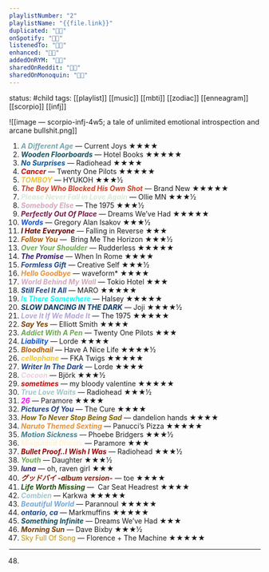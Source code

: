```yaml
---
playlistNumber: "2"
playlistName: "{{file.link}}"
duplicated: "👍🏻"
onSpotify: "👍🏻"
listenedTo: "👍🏻"
enhanced: "👍🏻"
addedOnRYM: "👍🏻"
sharedOnReddit: "👍🏻"
sharedOnMonoquin: "👍🏻"
---
```


status: #child 
tags: [[playlist]] [[music]] [[mbti]] [[zodiac]] [[enneagram]] [[scorpio]] [[infj]]

![[image — scorpio-infj-4w5; a tale of unlimited emotional introspection and arcane bullshit.png]]
1. <span style="color:#76a5af"><b><i>A Different Age</b></i></span> — Current Joys ★★★★
2. <span style="color:#134f5c"><b><i>Wooden Floorboards</b></i></span> — Hotel Books ★★★★★
3. <span style="color:#0b5394"><b><i>No Surprises</i></b></span> — Radiohead ★★★★
4. <span style="color:#cc0000"><b><i>Cancer</i></b></span> — Twenty One Pilots ★★★★★
5. <span style="color:#f1c232"><b><i>TOMBOY</b></i></span> — HYUKOH ★★★½
6. <span style="color:#cc4125"><b><i>The Boy Who Blocked His Own Shot</i></b></span> — Brand New ★★★★★
7. <span style="color:#d9ead3"><b><i>Please Never Fall in Love Again</b></i></span> — Ollie MN ★★★½
8. <span style="color:#d5a6bd"><b><i>Somebody Else</i></b></span> — The 1975 ★★★½
9. <span style="color:#741b47"><b><i>Perfectly Out Of Place</i></b></span> — Dreams We’ve Had ★★★★★
10. <span style="color:#1155cc"><b><i>Words</i></b></span> — Gregory Alan Isakov ★★★½
11. <span style="color:#660000"><b><i>I Hate Everyone</i></b></span> — Falling in Reverse ★★★
12. <span style="color:#b45f06"><b><i>Follow You</i></b></span> —  Bring Me The Horizon ★★★½
13. <span style="color:#6aa84f"><b><i>Over Your Shoulder</i></b></span> — Rudderless ★★★★★
14. <span style="color:#351c75"><b><i>The Promise</i></b></span> — When In Rome ★★★★
15. <span style="color:#1c4587"><b><i>Formless Gift</i></b></span> — Creative Self ★★★½
16. <span style="color:#e69138"><b><i>Hello Goodbye</i></b></span> — waveform* ★★★★
17. <span style="color:#d5a6bd"><b><i>World Behind My Wall</i></b></span> — Tokio Hotel ★★★
18. <span style="color:#1c4587"><b><i>Still Feel It All</b></i></span> — MARO ★★★★★
19. <span style="color:#00ffff"><b><i>Is There Somewhere</b></i></span> — Halsey ★★★★★
20. <span style="color:#073763"><b><i>SLOW DANCING IN THE DARK</i></b></span> — Joji ★★★★½
21. <span style="color:#b4a7d6"><b><i>Love It If We Made It</b></i></span> — The 1975 ★★★★★
22. <span style="color:#783f04"><b><i>Say Yes</i></b></span> — Elliott Smith ★★★★
23. <span style="color:#6aa84f"><b><i>Addict With A Pen</i></b></span> — Twenty One Pilots ★★★
24. <span style="color:#1155cc"><b><i>Liability</b></i></span> — Lorde ★★★★
25. <span style="color:#b45f06"><b><i>Bloodhail</b></i> </span>— Have A Nice Life ★★★★½
26. <span style="color:#f1c232"><b><i>cellophane</b></i> </span>— FKA Twigs ★★★★★
27. <span style="color:#1c4587"><b><i>Writer In The Dark</b></i></span> — Lorde ★★★★
28. <span style="color:#ead1dc"><b><i>Cocoon</b></i></span> — Björk ★★★½
29. <span style="color:#cc0000"><b><i>sometimes</b></i></span> — my bloody valentine ★★★★★
30. <span style="color:#a2c4c9"><b><i>True Love Waits</b></i></span> — Radiohead ★★★½
31. <span style="color:#ff00ff"><b><i>26</i></b></span> — Paramore ★★★★
32. <span style="color:#1c4587"><b><i>Pictures Of You</i></b></span> — The Cure ★★★★
33. <span style="color:#7f6000"><b><i>How To Never Stop Being Sad</i></b></span> — dandelion hands ★★★★
34. <span style="color:#e69138"><b><i>Naruto Themed Sexting</b></i></span> — Panucci’s Pizza ★★★★★
35. <span style="color:#45818e"><b><i>Motion Sickness</i></b></span> — Phoebe Bridgers ★★★½
36. <span style="color:#fff2cc"><b><i>Misguided Ghosts</i></b> </span>— Paramore ★★★
37. <span style="color:#980000"><b><i>Bullet Proof..I Wish I Was</i></b></span> — Radiohead ★★★½
38. <span style="color:#6aa84f"><b><i>Youth</i></b></span> — Daughter ★★★½
39. <span style="color:#351c75"><b><i>luna</i></b></span> — oh, raven girl ★★★
40. <span style="color:#85200c"><b><i>グッドバイ -album version-</b></i></span> — toe ★★★★
41. <span style="color:#274e13"><b><i>Life Worth Missing</i></b></span> —  Car Seat Headrest ★★★★
42. <span style="color:#a2c4c9"><b><i>Combien</i></b></span> — Karkwa ★★★★★
43. <span style="color:#6fa8dc"><b><i>Beautiful World</i></b></span> — Parannoul ★★★★★
44. <span style="color:#1c4587"><b><i>ontario, ca</i></b></span> — Markmuffins ★★★★★
45. <span style="color:#134f5c"><b><i>Something Infinite</i></b></span> — Dreams We’ve Had ★★★
46. <span style="color:#783f04"><b><i>Morning Sun</i></b></span> — Dave Bixby ★★★½
47. <span style="color:#bf9000">Sky Full Of Song</span> — Florence + The Machine ★★★★★
---
48.   
